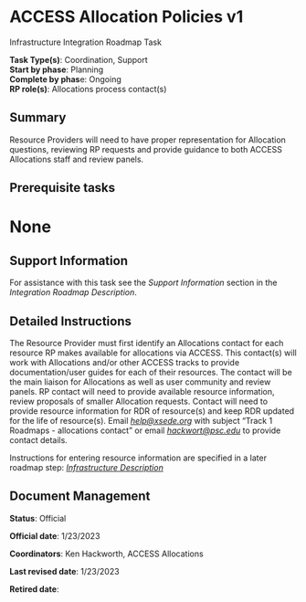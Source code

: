 # ACCESS Allocation Policies v1

Infrastructure Integration Roadmap Task

**Task Type(s)**: Coordination, Support  
**Start by phase**: Planning  
**Complete by phas**e: Ongoing  
**RP role(s)**: Allocations process contact(s)

## Summary

Resource Providers will need to have proper representation for Allocation questions, reviewing RP requests and provide guidance to both ACCESS Allocations staff and review panels.

## Prerequisite tasks

# None

## Support Information

For assistance with this task see the *Support Information* section in the *Integration Roadmap Description*.

## Detailed Instructions

The Resource Provider must first identify an Allocations contact for each resource RP makes available for allocations via ACCESS. This contact(s) will work with Allocations and/or other ACCESS tracks to provide documentation/user guides for each of their resources. The contact will be the main liaison for Allocations as well as user community and review panels. RP contact will need to provide available resource information, review proposals of smaller Allocation requests. Contact will need to provide resource information for RDR of resource(s) and keep RDR updated for the life of resource(s). Email [*help@xsede.org*](mailto:help@xsede.org) with subject “Track 1 Roadmaps - allocations contact” or email [*hackwort@psc.edu*](mailto:hackwort@psc.edu) to provide contact details.  
  
Instructions for entering resource information are specified in a later roadmap step: [*Infrastructure Description*](https://docs.google.com/document/d/1RJCEFLL1vjSOo-plBRK67qwTePXahbvsuZVoGOlYTFg/)

## Document Management

**Status**: Official

**Official date**: 1/23/2023

**Coordinators**: Ken Hackworth, ACCESS Allocations

**Last revised date**: 1/23/2023

**Retired date**:
